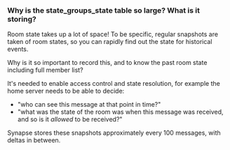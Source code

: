 ### Why is the state_groups_state table so large? What is it storing?

Room state takes up a lot of space! To be specific, regular snapshots are taken of room states, so you can rapidly find out the state for historical events.

Why is it so important to record this, and to know the past room state including full member list?

It's needed to enable access control and state resolution, for example the home server needs to be able to decide:

* "who can see this message at that point in time?"
* "what was the state of the room was when this message was received, and so is it *allowed* to be received?"

Synapse stores these snapshots approximately every 100 messages, with deltas in between.